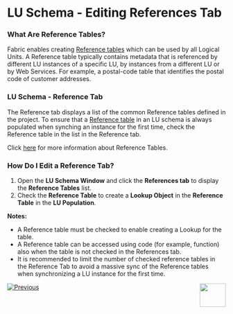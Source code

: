 # LU Schema - Editing References Tab

### What Are Reference Tables?
Fabric enables creating [Reference tables](/articles/22_reference(commonDB)_tables/01_fabric_commonDB_overview.md) which can be used by all Logical Units.
A Reference table typically contains metadata that is referenced by different LU instances of a specific LU, by instances from a different LU or by Web Services. For example, a postal-code table that identifies the postal code of customer addresses. 


### LU Schema - Reference Tab
The Reference tab displays a list of the common Reference tables defined in the project. 
To ensure that a [Reference table](/articles/22_reference(commonDB)_tables/02_reference_table_fabric_studio.md#sync-method) in an LU schema is always populated when synching an instance for the first time, check the Reference table in the list in the Reference tab.

Click [here](/articles/22_reference%28commonDB%29_tables/02_reference_table_fabric_studio.md) for more information about Reference Tables.

### How Do I Edit a Reference Tab? 
1. Open the **LU Schema Window** and click the **References tab** to display the **Reference Tables** list. 
1. Check the **Reference Table** to create a **Lookup Object** in the **Reference Table** in the **LU Population**.


**Notes:** 
* A Reference table must be checked to enable creating a Lookup  for the table.   
* A Reference table can be accessed using code (for example, function) also when the table is not checked in the References tab. 
* It is recommended to limit the number of checked reference tables in the Reference Tab to avoid a massive sync of the Reference tables when synchronizing a LU instance for the first time.

[![Previous](/articles/images/Previous.png)](/articles/03_logical_units/14_edit%20enrichment%20order.md)[<img align="right" width="60" height="54" src="/articles/images/Next.png">](/articles/03_logical_units/16_LU_schema_group_and_ungroup_tables.md)
